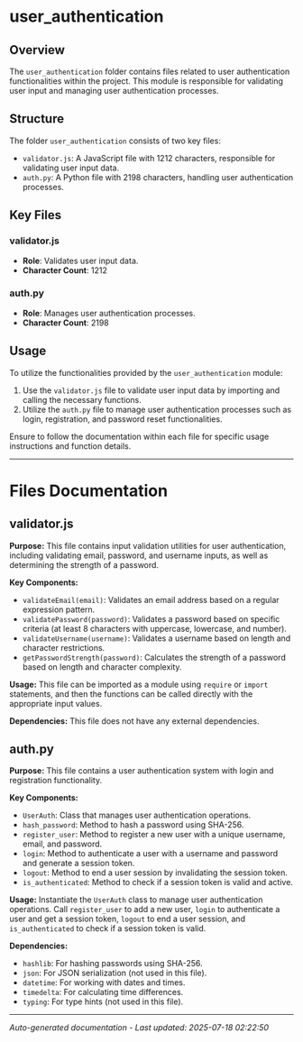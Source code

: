 # user_authentication

## Overview
The `user_authentication` folder contains files related to user authentication functionalities within the project. This module is responsible for validating user input and managing user authentication processes.

## Structure
The folder `user_authentication` consists of two key files:
- `validator.js`: A JavaScript file with 1212 characters, responsible for validating user input data.
- `auth.py`: A Python file with 2198 characters, handling user authentication processes.

## Key Files
### validator.js
- **Role**: Validates user input data.
- **Character Count**: 1212

### auth.py
- **Role**: Manages user authentication processes.
- **Character Count**: 2198

## Usage
To utilize the functionalities provided by the `user_authentication` module:
1. Use the `validator.js` file to validate user input data by importing and calling the necessary functions.
2. Utilize the `auth.py` file to manage user authentication processes such as login, registration, and password reset functionalities.

Ensure to follow the documentation within each file for specific usage instructions and function details.

---

# Files Documentation

## validator.js

**Purpose:** This file contains input validation utilities for user authentication, including validating email, password, and username inputs, as well as determining the strength of a password.

**Key Components:**
- `validateEmail(email)`: Validates an email address based on a regular expression pattern.
- `validatePassword(password)`: Validates a password based on specific criteria (at least 8 characters with uppercase, lowercase, and number).
- `validateUsername(username)`: Validates a username based on length and character restrictions.
- `getPasswordStrength(password)`: Calculates the strength of a password based on length and character complexity.

**Usage:** This file can be imported as a module using `require` or `import` statements, and then the functions can be called directly with the appropriate input values.

**Dependencies:** This file does not have any external dependencies.

## auth.py

**Purpose:** This file contains a user authentication system with login and registration functionality.

**Key Components:**
- `UserAuth`: Class that manages user authentication operations.
- `hash_password`: Method to hash a password using SHA-256.
- `register_user`: Method to register a new user with a unique username, email, and password.
- `login`: Method to authenticate a user with a username and password and generate a session token.
- `logout`: Method to end a user session by invalidating the session token.
- `is_authenticated`: Method to check if a session token is valid and active.

**Usage:** Instantiate the `UserAuth` class to manage user authentication operations. Call `register_user` to add a new user, `login` to authenticate a user and get a session token, `logout` to end a user session, and `is_authenticated` to check if a session token is valid.

**Dependencies:** 
- `hashlib`: For hashing passwords using SHA-256.
- `json`: For JSON serialization (not used in this file).
- `datetime`: For working with dates and times.
- `timedelta`: For calculating time differences.
- `typing`: For type hints (not used in this file).

---
*Auto-generated documentation - Last updated: 2025-07-18 02:22:50*
